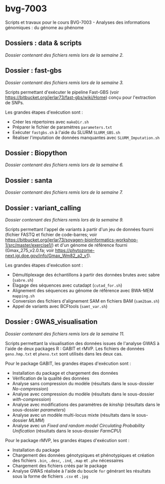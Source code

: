 # bvg-7003
Scripts et travaux pour le cours BVG-7003 - Analyses des informations génomiques : du génome au phénome

## Dossiers : data & scripts
*Dossier contenant des fichiers remis lors de la semaine 2.*

## Dossier : fast-gbs
*Dossier contenant des fichiers remis lors de la semaine 3.*

Scripts permettant d'exécuter le pipeline Fast-GBS (voir https://bitbucket.org/jerlar73/fast-gbs/wiki/Home) conçu pour l'extraction de SNPs. 

Les grandes étapes d'exécution sont : 

- Créer les répertoires avec `makeDir.sh`
- Préparer le fichier de paramètres `parameters.txt`
- Exécuter `fastgbs.sh` à l'aide du SLURM `SLURM_GBS.sh`
- Réaliser l'imputation de données manquantes avec `SLURM_Imputation.sh`

## Dossier : Biopython
*Dossier contenant des fichiers remis lors de la semaine 6.*

## Dossier : santa
*Dossier contenant des fichiers remis lors de la semaine 7.*

## Dossier : variant_calling
*Dossier contenant des fichiers remis lors de la semaine 9.* 

Scripts permettant l'appel de variants à partir d'un jeu de données fourni (fichier FASTQ et fichier de code-barres; voir https://bitbucket.org/jerlar73/soyagen-bioinformatics-workshop-1/src/master/exercise1/) et d'un génome de référence fourni (Gmax_275_v2.0.fa; voir https://phytozome-next.jgi.doe.gov/info/Gmax_Wm82_a2_v1).

Les grandes étapes d'exécution sont :

- Démultiplexage des échantillons à partir des données brutes avec sabre (`sabre.sh`)
- Élagage des séquences avec cutadapt (`cutad_for.sh`)
- Alignement des séquences au génome de référence avec BWA-MEM `mapping.sh`
- Conversion des fichiers d'alignement SAM en fichiers BAM (`sam2bam.sh`)
- Appel de variants avec BCFtools (`samt_var.sh`)

## Dossier : GWAS_visualisation
*Dossier contenant des fichiers remis lors de la semaine 11.*

Scripts permettant la visualisation des données issues de l'analyse GWAS à l'aide de deux packages R : GABIT et rMVP. Les fichiers de données `geno.hmp.txt` et `pheno.txt` sont utilisés dans les deux cas.

Pour le package GABIT, les grandes étapes d'exécution sont : 

- Installation du package et chargement des données
- Vérification de la qualité des données
- Analyse sans compression du modèle (résultats dans le sous-dossier *No-compression*)
- Analyse avec compression du modèle (résultats dans le sous-dossier *with-compression*)
- Analyse avec modifications des paramètres de *kinship* (résultats dans le sous-dossier *parameters*)
- Analyse avec un modèle multi-locus mixte (résultats dans le sous-dossier *MLMM*)
- Analyse avec un *Fixed and random model Circulating Probability Unification* (résultats dans le sous-dossier *FarmCPU*)

Pour le package rMVP, les grandes étapes d'exécution sont : 

- Installation du package
- Chargement des données génotypiques et phénotypiques et création des fichiers `.bin`, `.desc`, `.ind`, `.map` et `.phe` nécessaires
- Chargement des fichiers créés par le package
- Analyse GWAS réalisée à l'aide du boucle `for` générant les résultats sous la forme de fichiers `.csv` et `.jpg`

